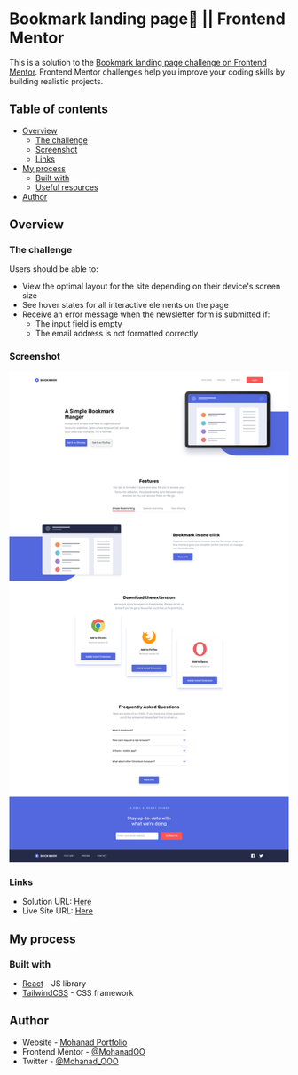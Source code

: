 # Bookmark landing page🔖 || Frontend Mentor

This is a solution to the [Bookmark landing page challenge on Frontend Mentor](https://www.frontendmentor.io/challenges/bookmark-landing-page-5d0b588a9edda32581d29158). Frontend Mentor challenges help you improve your coding skills by building realistic projects.

## Table of contents

- [Overview](#overview)
  - [The challenge](#the-challenge)
  - [Screenshot](#screenshot)
  - [Links](#links)
- [My process](#my-process)
  - [Built with](#built-with)
  - [Useful resources](#useful-resources)
- [Author](#author)

## Overview

### The challenge

Users should be able to:

- View the optimal layout for the site depending on their device's screen size
- See hover states for all interactive elements on the page
- Receive an error message when the newsletter form is submitted if:
  - The input field is empty
  - The email address is not formatted correctly

### Screenshot

![](./public/images/bookmark-landing-page-screenshot.png)

### Links

- Solution URL: [Here](https://www.frontendmentor.io/solutions/reposnisve-bookmark-landing-page-using-tailwindcss-v0mVTyG33Q)
- Live Site URL: [Here](https://bookmark-landing-page-beta-nine.vercel.app/)

## My process

### Built with

- [React](https://reactjs.org/) - JS library
- [TailwindCSS](https://tailwindcss.com/) - CSS framework

## Author

- Website - [Mohanad Portfolio](https://mohanad-portfolio.pages.dev/)
- Frontend Mentor - [@MohanadOO](https://www.frontendmentor.io/profile/MohanadOO)
- Twitter - [@Mohanad_OOO](https://twitter.com/Mohanad_OOO)

